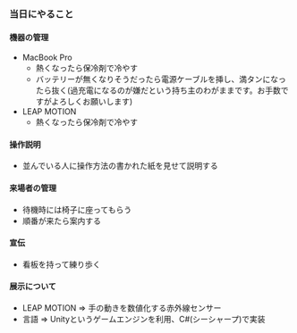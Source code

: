 ### 当日にやること
#### 機器の管理
- MacBook Pro
    * 熱くなったら保冷剤で冷やす
    * バッテリーが無くなりそうだったら電源ケーブルを挿し、満タンになったら抜く(過充電になるのが嫌だという持ち主のわがままです。お手数ですがよろしくお願いします)
- LEAP MOTION
    * 熱くなったら保冷剤で冷やす

#### 操作説明
- 並んでいる人に操作方法の書かれた紙を見せて説明する

#### 来場者の管理
- 待機時には椅子に座ってもらう
- 順番が来たら案内する

#### 宣伝
- 看板を持って練り歩く

#### 展示について
- LEAP MOTION => 手の動きを数値化する赤外線センサー  
- 言語 => Unityというゲームエンジンを利用、C#(シーシャープ)で実装
